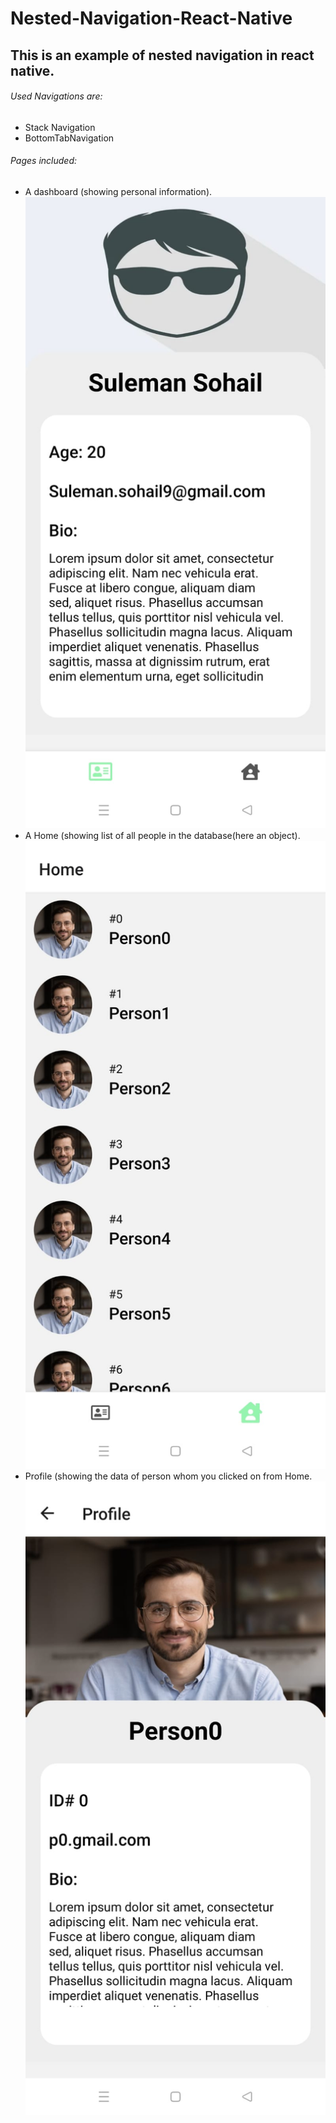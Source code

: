 # Nested-Navigation-React-Native
## This is an example of nested navigation in react native.

###### Used Navigations are:
- Stack Navigation
- BottomTabNavigation

###### Pages included:
- A dashboard (showing personal information).
![Design preview for the Dashboard Page](./DashboardPage.jpeg)
- A Home (showing list of all people in the database(here an object).
![Design preview for the Home Page](./HomePage.jpeg)
-  Profile (showing the data of person whom you clicked on from Home.
![Design preview for the Profile Page](./ProfilePage.jpeg)
